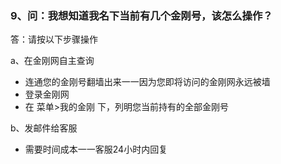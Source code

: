 ### 9、问：我想知道我名下当前有几个金刚号，该怎么操作？

答：请按以下步骤操作

a、在金刚网自主查询

- 连通您的金刚号翻墙出来一一因为您即将访问的金刚网永远被墙
- 登录金刚网
- 在 菜单>我的金刚 下，列明您当前持有的全部金刚号

b、发邮件给客服

- 需要时间成本一一客服24小时内回复
